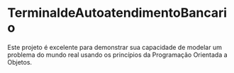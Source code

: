 # TerminaldeAutoatendimentoBancario
Este projeto é excelente para demonstrar sua capacidade de modelar um problema do mundo real usando os princípios da Programação Orientada a Objetos.
